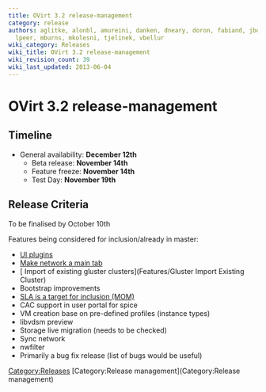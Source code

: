 ```yaml
---
title: OVirt 3.2 release-management
category: release
authors: aglitke, alonbl, amureini, danken, dneary, doron, fabiand, jboggs, liran.zelkha,
  lpeer, mburns, mkolesni, tjelinek, vbellur
wiki_category: Releases
wiki_title: OVirt 3.2 release-management
wiki_revision_count: 39
wiki_last_updated: 2013-06-04
---
```


# OVirt 3.2 release-management

## Timeline

*   General availability: **December 12th**
    -   Beta release: **November 14th**
    -   Feature freeze: **November 14th**
    -   Test Day: **November 19th**

## Release Criteria

To be finalised by October 10th

Features being considered for inclusion/already in master:

*   [ UI plugins](Features/UIPlugins)
*   [ Make network a main tab](Feature/NetworkMainTab)
*   [ Import of existing gluster clusters](Features/Gluster Import Existing Cluster)
*   Bootstrap improvements
*   [ SLA is a target for inclusion (MOM)](Features/MomIntegration)
*   CAC support in user portal for spice
*   VM creation base on pre-defined profiles (instance types)
*   libvdsm preview
*   Storage live migration (needs to be checked)
*   Sync network
*   nwfilter
*   Primarily a bug fix release (list of bugs would be useful)

<Category:Releases> [Category:Release management](Category:Release management)
